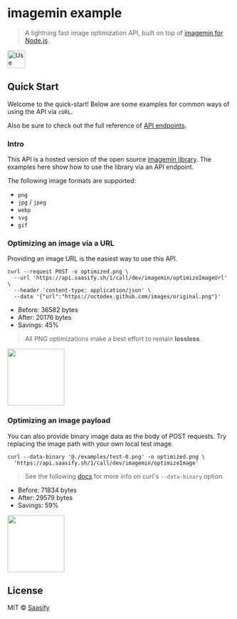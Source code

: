 # imagemin example

> A lightning fast image optimization API, built on top of [imagemin for Node.js](https://github.com/imagemin/imagemin).

<a href="https://imagemin.saasify.sh">
  <img
    src="https://badges.saasify.sh"
    height="40"
    alt="Use Hosted API"
  />
</a>

## Quick Start

Welcome to the quick-start! Below are some examples for common ways of using the API via `cURL`.

Also be sure to check out the full reference of [API endpoints](https://imagemin.saasify.sh/docs#tag/service).

### Intro

This API is a hosted version of the open source [imagemin library](https://github.com/imagemin/imagemin). The examples here show how to use the library via an API endpoint.

The following image formats are supported:

- `png`
- `jpg` / `jpeg`
- `webp`
- `svg`
- `gif`

### Optimizing an image via a URL

Providing an image URL is the easiest way to use this API.

```
curl --request POST -o optimized.png \
  --url 'https://api.saasify.sh/1/call/dev/imagemin/optimizeImageUrl' \
  --header 'content-type: application/json' \
  --data '{"url":"https://octodex.github.com/images/original.png"}'
```

- Before: 36582 bytes
- After: 20176 bytes
- Savings: 45%

> All PNG optimizations make a best effort to remain **lossless**.

<img src="https://raw.githubusercontent.com/saasify-sh/saasify/master/examples/typescript/imagemin/examples/github-out.png" width="128" />

### Optimizing an image payload

You can also provide binary image data as the body of POST requests. Try replacing the image path with your own local test image.

```
curl --data-binary '@./examples/test-0.png' -o optimized.png \
  'https://api.saasify.sh/1/call/dev/imagemin/optimizeImage'
```

> See the following [docs](https://ec.haxx.se/http-post.html#posting-binary) for more info on curl's `--data-binary` option.

- Before: 71834 bytes
- After: 29579 bytes
- Savings: 59%

<img src="https://raw.githubusercontent.com/saasify-sh/saasify/master/examples/typescript/imagemin/examples/test-0-out.png" width="128" />

## License

MIT © [Saasify](https://saasify.sh)
